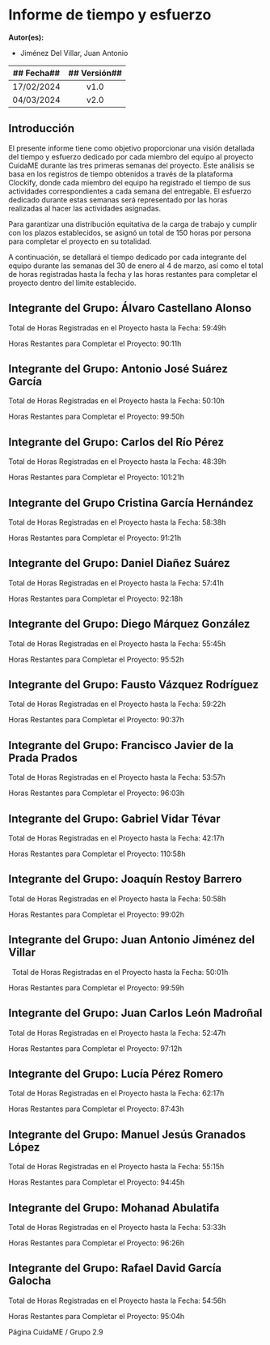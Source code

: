 ﻿# Informe de tiempo y esfuerzo

**Autor(es):**
- Jiménez Del Villar, Juan Antonio

|## Fecha## |## Versión## |
| :-: | :-: |
|17/02/2024|v1.0|
|04/03/2024|v2.0|




## Introducción

El presente informe tiene como objetivo proporcionar una visión detallada del tiempo y esfuerzo dedicado por cada miembro del equipo al proyecto CuidaME durante las tres primeras semanas del proyecto. Este análisis se basa en los registros de tiempo obtenidos a través de la plataforma Clockify, donde cada miembro del equipo ha registrado el tiempo de sus actividades correspondientes a cada semana del entregable. El esfuerzo dedicado durante estas semanas será representado por las horas realizadas al hacer las actividades asignadas.

Para garantizar una distribución equitativa de la carga de trabajo y cumplir con los plazos establecidos, se asignó un total de 150 horas por persona para completar el proyecto en su totalidad.

A continuación, se detallará el tiempo dedicado por cada integrante del equipo durante las semanas del 30 de enero al 4 de marzo, así como el total de horas registradas hasta la fecha y las horas restantes para completar el proyecto dentro del límite establecido.

## Integrante del Grupo: Álvaro Castellano Alonso

Total de Horas Registradas en el Proyecto hasta la Fecha: 59:49h

Horas Restantes para Completar el Proyecto: 90:11h

## Integrante del Grupo: Antonio José Suárez García

Total de Horas Registradas en el Proyecto hasta la Fecha: 50:10h

Horas Restantes para Completar el Proyecto: 99:50h

## Integrante del Grupo: Carlos del Río Pérez

Total de Horas Registradas en el Proyecto hasta la Fecha: 48:39h

Horas Restantes para Completar el Proyecto: 101:21h

## Integrante del Grupo Cristina García Hernández

Total de Horas Registradas en el Proyecto hasta la Fecha: 58:38h

Horas Restantes para Completar el Proyecto: 91:21h

## Integrante del Grupo: Daniel Diañez Suárez

Total de Horas Registradas en el Proyecto hasta la Fecha: 57:41h

Horas Restantes para Completar el Proyecto: 92:18h

## Integrante del Grupo: Diego Márquez González

Total de Horas Registradas en el Proyecto hasta la Fecha: 55:45h

Horas Restantes para Completar el Proyecto: 95:52h

## Integrante del Grupo: Fausto Vázquez Rodríguez

Total de Horas Registradas en el Proyecto hasta la Fecha: 59:22h

Horas Restantes para Completar el Proyecto: 90:37h

## Integrante del Grupo: Francisco Javier de la Prada Prados

Total de Horas Registradas en el Proyecto hasta la Fecha: 53:57h

Horas Restantes para Completar el Proyecto: 96:03h


## Integrante del Grupo: Gabriel Vidar Tévar

Total de Horas Registradas en el Proyecto hasta la Fecha: 42:17h

Horas Restantes para Completar el Proyecto: 110:58h

## Integrante del Grupo: Joaquín Restoy Barrero

Total de Horas Registradas en el Proyecto hasta la Fecha: 50:58h

Horas Restantes para Completar el Proyecto: 99:02h

## Integrante del Grupo: Juan Antonio Jiménez del Villar

` `Total de Horas Registradas en el Proyecto hasta la Fecha: 50:01h

Horas Restantes para Completar el Proyecto: 99:59h

## Integrante del Grupo: Juan Carlos León Madroñal

Total de Horas Registradas en el Proyecto hasta la Fecha: 52:47h

Horas Restantes para Completar el Proyecto: 97:12h

## Integrante del Grupo: Lucía Pérez Romero

Total de Horas Registradas en el Proyecto hasta la Fecha: 62:17h

Horas Restantes para Completar el Proyecto: 87:43h

## Integrante del Grupo: Manuel Jesús Granados López

Total de Horas Registradas en el Proyecto hasta la Fecha: 55:15h

Horas Restantes para Completar el Proyecto: 94:45h

## Integrante del Grupo: Mohanad Abulatifa

Total de Horas Registradas en el Proyecto hasta la Fecha: 53:33h

Horas Restantes para Completar el Proyecto: 96:26h

## Integrante del Grupo: Rafael David García Galocha

Total de Horas Registradas en el Proyecto hasta la Fecha: 54:56h

Horas Restantes para Completar el Proyecto: 95:04h













Página 			CuidaME / Grupo 2.9
